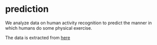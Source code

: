 # prediction
We analyze data on human activity recognition to predict the manner in which humans do some physical exercise.

The data is extracted from [here](http://web.archive.org/web/20161224072740/http:/groupware.les.inf.puc-rio.br/har)

